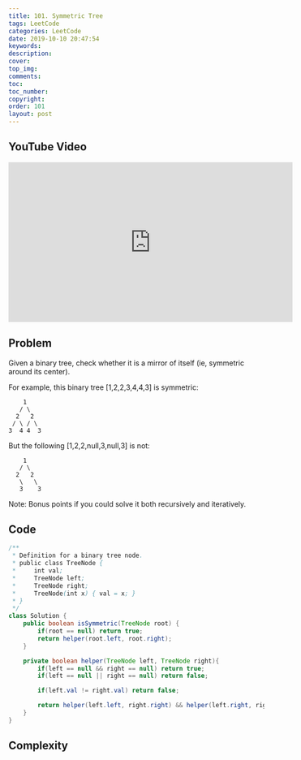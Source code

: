 ```yaml
---
title: 101. Symmetric Tree
tags: LeetCode
categories: LeetCode
date: 2019-10-10 20:47:54
keywords:
description:
cover:
top_img:
comments:
toc:
toc_number:
copyright:
order: 101
layout: post
---
```


## YouTube Video

<iframe width="560" height="315" src="https://www.youtube.com/embed/ULk7EuK0n9Q" frameborder="0" allow="accelerometer; autoplay; encrypted-media; gyroscope; picture-in-picture" allowfullscreen></iframe>

## Problem

Given a binary tree, check whether it is a mirror of itself (ie, symmetric around its center).

For example, this binary tree [1,2,2,3,4,4,3] is symmetric:

```
    1
   / \
  2   2
 / \ / \
3  4 4  3
```

But the following [1,2,2,null,3,null,3] is not:

```
    1
   / \
  2   2
   \   \
   3    3
```

Note:
Bonus points if you could solve it both recursively and iteratively.

## Code

```java
/**
 * Definition for a binary tree node.
 * public class TreeNode {
 *     int val;
 *     TreeNode left;
 *     TreeNode right;
 *     TreeNode(int x) { val = x; }
 * }
 */
class Solution {
    public boolean isSymmetric(TreeNode root) {
        if(root == null) return true;
        return helper(root.left, root.right);
    }

    private boolean helper(TreeNode left, TreeNode right){
        if(left == null && right == null) return true;
        if(left == null || right == null) return false;

        if(left.val != right.val) return false;

        return helper(left.left, right.right) && helper(left.right, right.left);
    }
}
```

## Complexity
